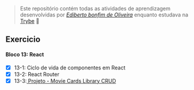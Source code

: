 > Este repositório contém todas as atividades de aprendizagem desenvolvidas por _[Ediberto bonfim de Oliveira](https://www.linkedin.com/in/ediberto-b-oliveira-872926178/)_ enquanto estudava na [Trybe](https://www.betrybe.com/) :rocket:

## Exercicio

#### Bloco 13: React

- [x] 13-1: Ciclo de vida de componentes em React
- [x] 13-2: React Router
- [x] 13-3:[ Projeto - Movie Cards Library CRUD](https://github.com/tryber/sd-08-project-movie-cards-library-crud/pull/5)